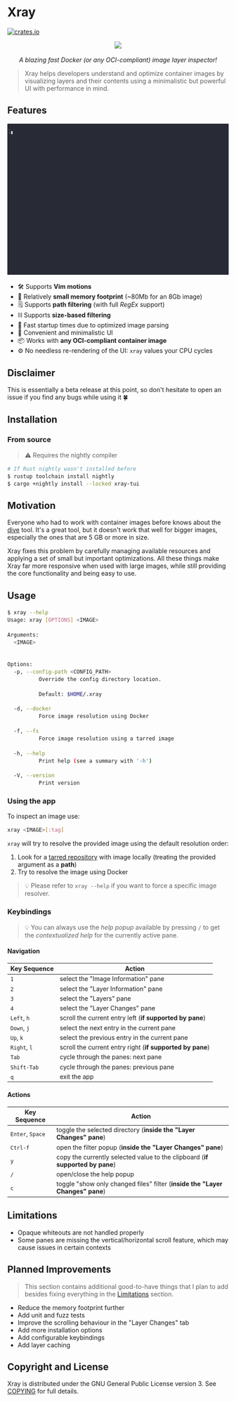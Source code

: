 # Xray

[![crates.io](https://img.shields.io/crates/v/xray-tui)](https://crates.io/crates/xray-tui)

<p align="center">
  <img src="https://raw.githubusercontent.com/h33333333/xray/refs/heads/main/resources/xray.png" width="400" style= />
</p>

<p align="center">
  <i>A blazing fast Docker (or any OCI-compliant) image layer inspector!</i>
</p>

> Xray helps developers understand and optimize container images by visualizing layers and their contents using a minimalistic but powerful UI with performance in mind.

## Features

![Demo](./resources/demo.gif)

- 🛠️ Supports **Vim motions**
- 📌 Relatively **small memory footprint** (~80Mb for an 8Gb image)
- 🗒️ Supports **path filtering** (with full *RegEx* support)
- ⛓️ Supports **size-based filtering**
- 🚀 Fast startup times due to optimized image parsing
- 🏡 Convenient and minimalistic UI
- 📦 Works with **any OCI-compliant container image**
- ⚙️ No needless re-rendering of the UI: `xray` values your CPU cycles

## Disclaimer

This is essentially a beta release at this point, so don't hesitate to open an issue if you find any bugs while using it 🍀

## Installation

### From source

> ⚠️ Requires the nightly compiler

```bash
# If Rust nightly wasn't installed before
$ rustup toolchain install nightly
$ cargo +nightly install --locked xray-tui
```

## Motivation

Everyone who had to work with container images before knows about the [dive](https://github.com/wagoodman/dive) tool. It's a great tool, but it doesn't work that well for bigger images, especially the ones that are 5 GB or more in size.

Xray fixes this problem by carefully managing available resources and applying a set of small but important optimizations. All these things make Xray far more responsive when used with large images, while still providing the core functionality and being easy to use.

## Usage

```bash
$ xray --help
Usage: xray [OPTIONS] <IMAGE>

Arguments:
  <IMAGE>


Options:
  -p, --config-path <CONFIG_PATH>
          Override the config directory location.

          Default: $HOME/.xray

  -d, --docker
          Force image resolution using Docker

  -f, --fs
          Force image resolution using a tarred image

  -h, --help
          Print help (see a summary with '-h')

  -V, --version
          Print version
```

### Using the app

To inspect an image use:

```bash
xray <IMAGE>[:tag]
```

`xray` will try to resolve the provided image using the default resolution order:

1. Look for a [tarred repository](https://docs.docker.com/reference/cli/docker/image/save/) with image locally (treating the provided argument as a **path**)
2. Try to resolve the image using Docker

> 💡 Please refer to `xray --help` if you want to force a specific image resolver.

### Keybindings

> 💡 You can always use the *help popup* available by pressing `/` to get the *contextualized help* for the currently active pane.

#### Navigation

| Key Sequence | Action                                                    |
| ------------ | --------------------------------------------------------- |
| `1`          | select  the "Image Information" pane                      |
| `2`          | select the "Layer Information" pane                       |
| `3`          | select the "Layers" pane                                  |
| `4`          | select the "Layer Changes" pane                           |
| `Left`, `h`  | scroll the current entry left (**if supported by pane**)  |
| `Down`, `j`  | select the next entry in the current pane                 |
| `Up`, `k`    | select the previous entry in the current pane             |
| `Right`, `l` | scroll the current entry right (**if supported by pane**) |
| `Tab`        | cycle through the panes: next pane                        |
| `Shift-Tab`  | cycle through the panes: previous pane                    |
| `q`          | exit the app                                              |

#### Actions

| Key Sequence     | Action                                                                        |
| ---------------- | ----------------------------------------------------------------------------- |
| `Enter`, `Space` | toggle the selected directory (**inside the "Layer Changes" pane**)           |
| `Ctrl-f`         | open the filter popup (**inside the "Layer Changes" pane**)                   |
| `y`              | copy the currently selected value to the clipboard (**if supported by pane**) |
| `/`              | open/close the help popup                                                     |
| `c`              | toggle "show only changed files" filter (**inside the "Layer Changes" pane**) |

## Limitations

- Opaque whiteouts are not handled properly
- Some panes are missing the vertical/horizontal scroll feature, which may cause issues in certain contexts

## Planned Improvements

> This section contains additional good-to-have things that I plan to add besides fixing everything in the [Limitations](#limitations) section.

- Reduce the memory footprint further
- Add unit and fuzz tests
- Improve the scrolling behaviour in the "Layer Changes" tab
- Add more installation options
- Add configurable keybindings
- Add layer caching

## Copyright and License

Xray is distributed under the GNU General Public License version 3. See [COPYING](./COPYING) for full details.
